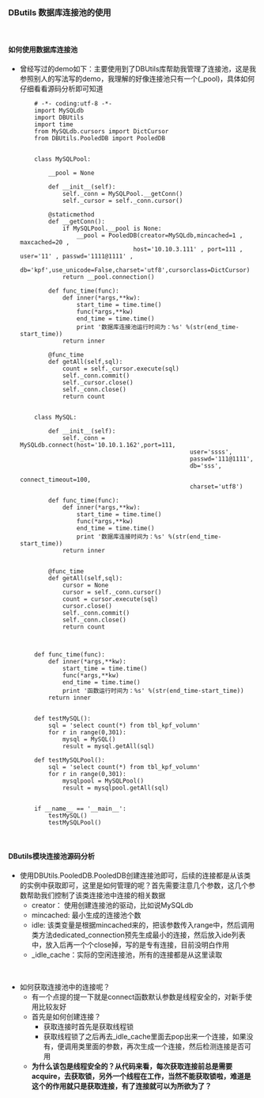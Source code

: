 ### DButils 数据库连接池的使用

<br/>

#### 如何使用数据库连接池
* 曾经写过的demo如下：主要使用到了DBUtils库帮助我管理了连接池，这是我参照别人的写法写的demo，我理解的好像连接池只有一个(_pool)，具体如何仔细看看源码分析即可知道
    ```
        # -*- coding:utf-8 -*-
        import MySQLdb
        import DBUtils
        import time
        from MySQLdb.cursors import DictCursor
        from DBUtils.PooledDB import PooledDB


        class MySQLPool:

            __pool = None
            
            def __init__(self):
                self._conn = MySQLPool.__getConn()
                self._cursor = self._conn.cursor()
                
            @staticmethod
            def __getConn():
                if MySQLPool.__pool is None:
                    __pool = PooledDB(creator=MySQLdb,mincached=1 , maxcached=20 ,
                                    host='10.10.3.111' , port=111 , user='11' , passwd='1111@1111' ,
                                    db='kpf',use_unicode=False,charset='utf8',cursorclass=DictCursor)
                return __pool.connection()
                                    
            def func_time(func):
                def inner(*args,**kw):
                    start_time = time.time()
                    func(*args,**kw)
                    end_time = time.time()
                    print '数据库连接池运行时间为：%s' %(str(end_time-start_time))
                return inner
            
            @func_time
            def getAll(self,sql):
                count = self._cursor.execute(sql)
                self._conn.commit()
                self._cursor.close()
                self._conn.close()
                return count
                

        class MySQL:
            
            def __init__(self):
                self._conn = MySQLdb.connect(host='10.10.1.162',port=111,
                                                    user='ssss',
                                                    passwd='111@1111',
                                                    db='sss',
                                                    connect_timeout=100,
                                                    charset='utf8')
                                                    
            def func_time(func):
                def inner(*args,**kw):
                    start_time = time.time()
                    func(*args,**kw)
                    end_time = time.time()
                    print '数据库连接时间为：%s' %(str(end_time-start_time))
                return inner
                
                
            @func_time
            def getAll(self,sql):
                cursor = None
                cursor = self._conn.cursor()
                count = cursor.execute(sql)
                cursor.close()
                self._conn.commit()
                self._conn.close()
                return count
            
            

        def func_time(func):
            def inner(*args,**kw):
                start_time = time.time()
                func(*args,**kw)
                end_time = time.time()
                print '函数运行时间为：%s' %(str(end_time-start_time))
            return inner
            
            
        def testMySQL():
            sql = 'select count(*) from tbl_kpf_volumn'
            for r in range(0,301):
                mysql = MySQL()
                result = mysql.getAll(sql)
            
        def testMySQLPool():
            sql = 'select count(*) from tbl_kpf_volumn'
            for r in range(0,301):
                mysqlpool = MySQLPool()
                result = mysqlpool.getAll(sql)
                

        if __name__ == '__main__':
            testMySQL()
            testMySQLPool()
    ```


<br/>


#### DButils模块连接池源码分析
* 使用DBUtils.PooledDB.PooledDB创建连接池即可，后续的连接都是从该类的实例中获取即可，这里是如何管理的呢？首先需要注意几个参数，这几个参数帮助我们控制了该类连接池中连接的相关数据
    * creator： 使用创建连接池的驱动，比如说MySQLdb
    * mincached: 最小生成的连接池个数
    * idle: 该类变量是根据mincached来的，把该参数传入range中，然后调用类方法dedicated_connection预先生成最小的连接，然后放入ide列表中，放入后再一个个close掉，写的是专有连接，目前没明白作用
    * _idle_cache：实际的空闲连接池，所有的连接都是从这里读取

<br/>

* 如何获取连接池中的连接呢？
    * 有一个点提的提一下就是connect函数默认参数是线程安全的，对新手使用比较友好
    * 首先是如何创建连接？
        * 获取连接时首先是获取线程锁
        * 获取线程锁了之后再去_idle_cache里面去pop出来一个连接，如果没有，便调用类里面的参数，再次生成一个连接，然后检测连接是否可用
    * **为什么该包是线程安全的？从代码来看，每次获取连接前总是需要acquire，去获取锁，另外一个线程在工作，当然不能获取锁啦，难道是这个的作用就只是获取连接，有了连接就可以为所欲为了？**
